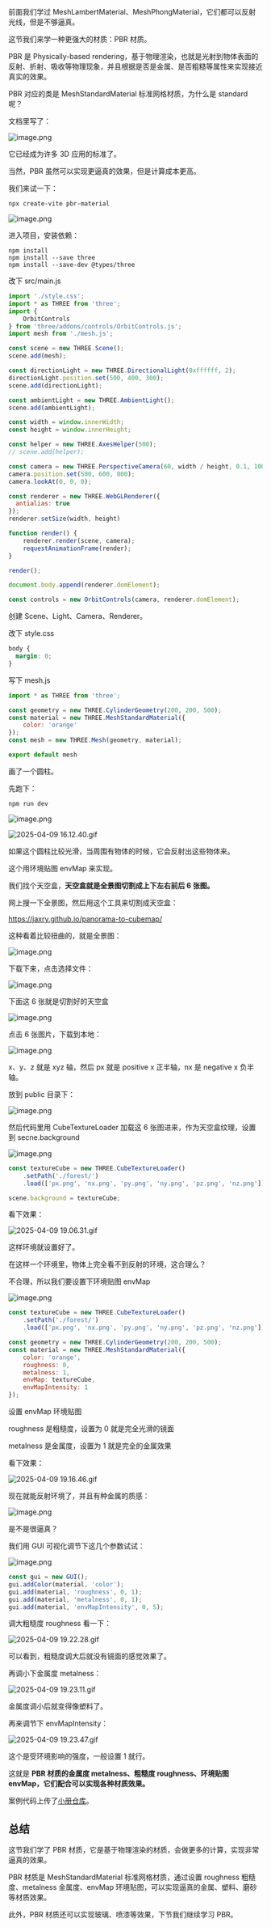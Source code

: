 前面我们学过 MeshLambertMaterial、MeshPhongMaterial，它们都可以反射光线，但是不够逼真。

这节我们来学一种更强大的材质：PBR 材质。

PBR 是 Physically-based rendering，基于物理渲染，也就是光射到物体表面的反射、折射、吸收等物理现象，并且根据是否是金属、是否粗糙等属性来实现接近真实的效果。

PBR 对应的类是 MeshStandardMaterial 标准网格材质，为什么是 standard 呢？

文档里写了：

![image.png](https://p3-juejin.byteimg.com/tos-cn-i-k3u1fbpfcp/223d8118c5e44432b57b71ef84e5abc7~tplv-k3u1fbpfcp-jj-mark:0:0:0:0:q75.image#?w=1574&h=674&s=192019&e=png&b=fefefe)

它已经成为许多 3D 应用的标准了。

当然，PBR 虽然可以实现更逼真的效果，但是计算成本更高。

我们来试一下：

```
npx create-vite pbr-material
```

![image.png](https://p9-juejin.byteimg.com/tos-cn-i-k3u1fbpfcp/63d9a8881caf4a6aa1faeed4bcb8eb57~tplv-k3u1fbpfcp-jj-mark:0:0:0:0:q75.image#?w=822&h=536&s=74257&e=png&b=000000)


进入项目，安装依赖：

```
npm install
npm install --save three
npm install --save-dev @types/three
```

改下 src/main.js

```javascript
import './style.css';
import * as THREE from 'three';
import {
    OrbitControls
} from 'three/addons/controls/OrbitControls.js';
import mesh from './mesh.js';

const scene = new THREE.Scene();
scene.add(mesh);

const directionLight = new THREE.DirectionalLight(0xffffff, 2);
directionLight.position.set(500, 400, 300);
scene.add(directionLight);

const ambientLight = new THREE.AmbientLight();
scene.add(ambientLight);

const width = window.innerWidth;
const height = window.innerHeight;

const helper = new THREE.AxesHelper(500);
// scene.add(helper);

const camera = new THREE.PerspectiveCamera(60, width / height, 0.1, 10000);
camera.position.set(500, 600, 800);
camera.lookAt(0, 0, 0);

const renderer = new THREE.WebGLRenderer({
  antialias: true
});
renderer.setSize(width, height)

function render() {
    renderer.render(scene, camera);
    requestAnimationFrame(render);
}

render();

document.body.append(renderer.domElement);

const controls = new OrbitControls(camera, renderer.domElement);
```
创建 Scene、Light、Camera、Renderer。

改下 style.css
```css
body {
  margin: 0;
}
```
写下 mesh.js

```javascript
import * as THREE from 'three';

const geometry = new THREE.CylinderGeometry(200, 200, 500);
const material = new THREE.MeshStandardMaterial({
    color: 'orange'
});
const mesh = new THREE.Mesh(geometry, material);

export default mesh
```
画了一个圆柱。

先跑下：

```
npm run dev
```

![image.png](https://p9-juejin.byteimg.com/tos-cn-i-k3u1fbpfcp/2a0e29b0522342a58834271a7b674492~tplv-k3u1fbpfcp-jj-mark:0:0:0:0:q75.image#?w=1056&h=384&s=51989&e=png&b=181818)

![2025-04-09 16.12.40.gif](https://p6-juejin.byteimg.com/tos-cn-i-k3u1fbpfcp/fc3135edd3474cacbedcd202f4f6f792~tplv-k3u1fbpfcp-jj-mark:0:0:0:0:q75.image#?w=2066&h=1462&s=1216295&e=gif&f=34&b=000000)

如果这个圆柱比较光滑，当周围有物体的时候，它会反射出这些物体来。

这个用环境贴图 envMap 来实现。

我们找个天空盒，**天空盒就是全景图切割成上下左右前后 6 张图。**

网上搜一下全景图，然后用这个工具来切割成天空盒：

https://jaxry.github.io/panorama-to-cubemap/

这种看着比较扭曲的，就是全景图：

![image.png](https://p3-juejin.byteimg.com/tos-cn-i-k3u1fbpfcp/92c083bdc615441aa4c1f87d4f3918eb~tplv-k3u1fbpfcp-jj-mark:0:0:0:0:q75.image#?w=2314&h=1362&s=3912620&e=png&b=faf7f7)

下载下来，点击选择文件：


![image.png](https://p6-juejin.byteimg.com/tos-cn-i-k3u1fbpfcp/2b5beec12c614a04a0f279bb5521c892~tplv-k3u1fbpfcp-jj-mark:0:0:0:0:q75.image#?w=1368&h=694&s=103667&e=png&b=fefefe)

下面这 6 张就是切割好的天空盒

![image.png](https://p3-juejin.byteimg.com/tos-cn-i-k3u1fbpfcp/9ad2bc2c37254937af76b4b068ff86da~tplv-k3u1fbpfcp-jj-mark:0:0:0:0:q75.image#?w=1816&h=1376&s=1791855&e=png&b=f4f4f4)

点击 6 张图片，下载到本地：

![image.png](https://p1-juejin.byteimg.com/tos-cn-i-k3u1fbpfcp/4a50aebbfef24efab252cd09a99b747e~tplv-k3u1fbpfcp-jj-mark:0:0:0:0:q75.image#?w=826&h=936&s=262455&e=png&b=fcfcfc)

x、y、z 就是 xyz 轴，然后 px 就是 positive x 正半轴，nx 是 negative x 负半轴。

放到 public 目录下：

![image.png](https://p9-juejin.byteimg.com/tos-cn-i-k3u1fbpfcp/8936092198d9473a84ef7ec5d3359503~tplv-k3u1fbpfcp-jj-mark:0:0:0:0:q75.image#?w=578&h=788&s=57619&e=png&b=1a1a1a)

然后代码里用 CubeTextureLoader 加载这 6 张图进来，作为天空盒纹理，设置到 secne.background


![image.png](https://p6-juejin.byteimg.com/tos-cn-i-k3u1fbpfcp/d077ec511c5545cabca27e441beb0883~tplv-k3u1fbpfcp-jj-mark:0:0:0:0:q75.image#?w=1882&h=558&s=110415&e=png&b=1f1f1f)
```javascript
const textureCube = new THREE.CubeTextureLoader()
    .setPath('./forest/')
    .load(['px.png', 'nx.png', 'py.png', 'ny.png', 'pz.png', 'nz.png']);

scene.background = textureCube;
```
看下效果：


![2025-04-09 19.06.31.gif](https://p1-juejin.byteimg.com/tos-cn-i-k3u1fbpfcp/00f724c95f744f0088b440b7c9d3d075~tplv-k3u1fbpfcp-jj-mark:0:0:0:0:q75.image#?w=2260&h=1468&s=18275691&e=gif&f=30&b=392e0b)

这样环境就设置好了。

在这样一个环境里，物体上完全看不到反射的环境，这合理么？

不合理，所以我们要设置下环境贴图 envMap

![image.png](https://p3-juejin.byteimg.com/tos-cn-i-k3u1fbpfcp/fe1d8b434b85492f8621d271d089c25d~tplv-k3u1fbpfcp-jj-mark:0:0:0:0:q75.image#?w=1556&h=818&s=167894&e=png&b=212121)

```javascript
const textureCube = new THREE.CubeTextureLoader()
    .setPath('./forest/')
    .load(['px.png', 'nx.png', 'py.png', 'ny.png', 'pz.png', 'nz.png']);

const geometry = new THREE.CylinderGeometry(200, 200, 500);
const material = new THREE.MeshStandardMaterial({
    color: 'orange',
    roughness: 0,
    metalness: 1,
    envMap: textureCube,
    envMapIntensity: 1
});
```
设置 envMap 环境贴图

roughness 是粗糙度，设置为 0 就是完全光滑的镜面

metalness 是金属度，设置为 1 就是完全的金属效果

看下效果：

![2025-04-09 19.16.46.gif](https://p6-juejin.byteimg.com/tos-cn-i-k3u1fbpfcp/06848cb2170c41a4828d0396ace848ee~tplv-k3u1fbpfcp-jj-mark:0:0:0:0:q75.image#?w=2260&h=1468&s=18856073&e=gif&f=27&b=332b09)

现在就能反射环境了，并且有种金属的质感：

![image.png](https://p3-juejin.byteimg.com/tos-cn-i-k3u1fbpfcp/eddccab60a894d1c81679bcd577ce110~tplv-k3u1fbpfcp-jj-mark:0:0:0:0:q75.image#?w=1724&h=1202&s=2533643&e=png&b=3a3b16)

是不是很逼真？

我们用 GUI 可视化调节下这几个参数试试：


![image.png](https://p1-juejin.byteimg.com/tos-cn-i-k3u1fbpfcp/b792528b2dfd45308d64e6b8f79cef02~tplv-k3u1fbpfcp-jj-mark:0:0:0:0:q75.image#?w=1396&h=660&s=131749&e=png&b=1f1f1f)

```javascript
const gui = new GUI();
gui.addColor(material, 'color');
gui.add(material, 'roughness', 0, 1);
gui.add(material, 'metalness', 0, 1);
gui.add(material, 'envMapIntensity', 0, 5);
```
调大粗糙度 roughness 看一下：

![2025-04-09 19.22.28.gif](https://p6-juejin.byteimg.com/tos-cn-i-k3u1fbpfcp/9443da64578246f9b53dbda0a2f2ab4f~tplv-k3u1fbpfcp-jj-mark:0:0:0:0:q75.image#?w=2260&h=1468&s=2112642&e=gif&f=39&b=382d09)

可以看到，粗糙度调大后就没有镜面的感觉效果了。

再调小下金属度 metalness：

![2025-04-09 19.23.11.gif](https://p9-juejin.byteimg.com/tos-cn-i-k3u1fbpfcp/4be4da985e0f46eab8e7795ef46f5360~tplv-k3u1fbpfcp-jj-mark:0:0:0:0:q75.image#?w=2260&h=1468&s=3045459&e=gif&f=58&b=352a08)

金属度调小后就变得像塑料了。

再来调节下 envMapIntensity：

![2025-04-09 19.23.47.gif](https://p9-juejin.byteimg.com/tos-cn-i-k3u1fbpfcp/6af7399dd29648188ff5113e63831aa9~tplv-k3u1fbpfcp-jj-mark:0:0:0:0:q75.image#?w=2260&h=1468&s=3285611&e=gif&f=42&b=342907)

这个是受环境影响的强度，一般设置 1 就行。

这就是 **PBR 材质的金属度 metalness、粗糙度 roughness、环境贴图 envMap，它们配合可以实现各种材质效果。**

案例代码上传了[小册仓库](https://github.com/QuarkGluonPlasma/threejs-course-code/tree/main/pbr-material)。

## 总结

这节我们学了 PBR 材质，它是基于物理渲染的材质，会做更多的计算，实现非常逼真的效果。

PBR 材质是 MeshStandardMaterial 标准网格材质，通过设置 roughness 粗糙度、metalness 金属度、envMap 环境贴图，可以实现逼真的金属、塑料、磨砂等材质效果。

此外，PBR 材质还可以实现玻璃、喷漆等效果，下节我们继续学习 PBR。
